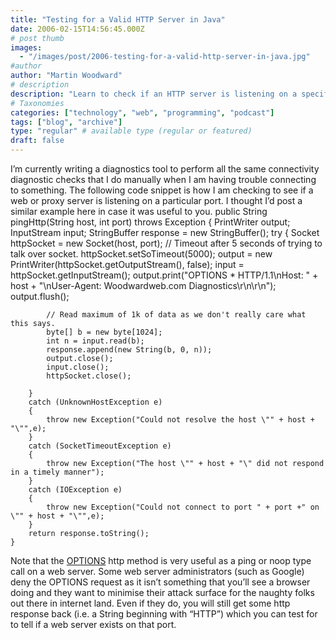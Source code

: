 ```yaml
---
title: "Testing for a Valid HTTP Server in Java"
date: 2006-02-15T14:56:45.000Z
# post thumb
images:
  - "/images/post/2006-testing-for-a-valid-http-server-in-java.jpg"
#author
author: "Martin Woodward"
# description
description: "Learn to check if an HTTP server is listening on a specific port using Java in this practical diagnostics tool guide."
# Taxonomies
categories: ["technology", "web", "programming", "podcast"]
tags: ["blog", "archive"]
type: "regular" # available type (regular or featured)
draft: false
---
```


I’m currently writing a diagnostics tool to perform all the same connectivity diagnostic checks that I do manually when I am having trouble connecting to something. The following code snippet is how I am checking to see if a web or proxy server is listening on a particular port. I thought I’d post a similar example here in case it was useful to you.
public String pingHttp(String host, int port) throws Exception
{
PrintWriter output;
InputStream input;
StringBuffer response = new StringBuffer();
try
{
Socket httpSocket = new Socket(host, port);
// Timeout after 5 seconds of trying to talk over socket.
httpSocket.setSoTimeout(5000);
output = new PrintWriter(httpSocket.getOutputStream(), false);
input = httpSocket.getInputStream();
output.print("OPTIONS \* HTTP/1.1\nHost: " + host + "\nUser-Agent: Woodwardweb.com Diagnostics\r\n\r\n");
output.flush();

            // Read maximum of 1k of data as we don't really care what this says.
            byte[] b = new byte[1024];
            int n = input.read(b);
            response.append(new String(b, 0, n));
            output.close();
            input.close();
            httpSocket.close();

        }
        catch (UnknownHostException e)
        {
            throw new Exception("Could not resolve the host \"" + host + "\"",e);
        }
        catch (SocketTimeoutException e)
        {
            throw new Exception("The host \"" + host + "\" did not respond in a timely manner");
        }
        catch (IOException e)
        {
            throw new Exception("Could not connect to port " + port +" on \"" + host + "\"",e);
        }
        return response.toString();
    }

Note that the [OPTIONS](http://www.w3.org/Protocols/rfc2616/rfc2616-sec9.html#sec9.2) http method is very useful as a ping or noop type call on a web server. Some web server administrators (such as Google) deny the OPTIONS request as it isn’t something that you’ll see a browser doing and they want to minimise their attack surface for the naughty folks out there in internet land. Even if they do, you will still get some http response back (i.e. a String beginning with “HTTP”) which you can test for to tell if a web server exists on that port.
